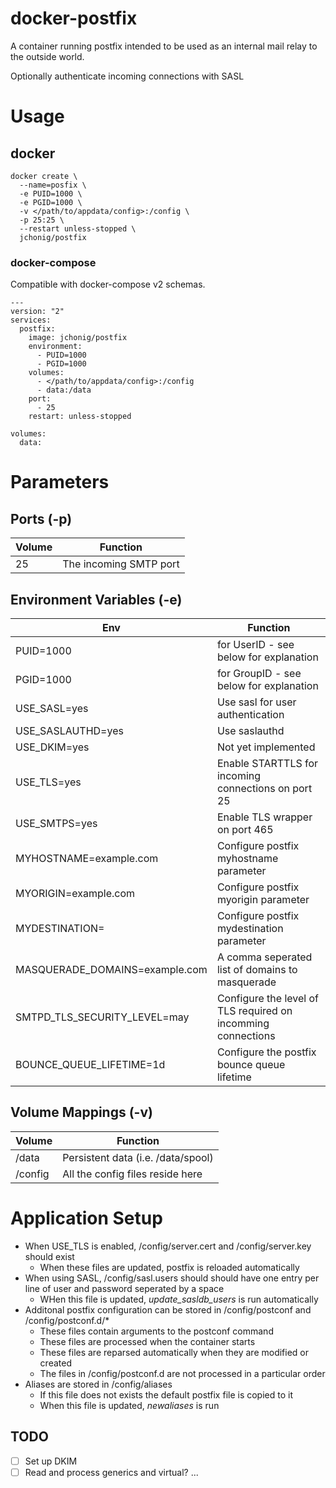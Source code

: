 # docker-postfix
A container running postfix intended to be used as an internal mail
relay to the outside world.

Optionally authenticate incoming connections with SASL

# Usage

## docker

```
docker create \
  --name=posfix \
  -e PUID=1000 \
  -e PGID=1000 \
  -v </path/to/appdata/config>:/config \
  -p 25:25 \
  --restart unless-stopped \
  jchonig/postfix
```

### docker-compose

Compatible with docker-compose v2 schemas.

```
---
version: "2"
services:
  postfix:
    image: jchonig/postfix
    environment:
      - PUID=1000
      - PGID=1000
    volumes:
      - </path/to/appdata/config>:/config
	  - data:/data
    port:
      - 25
    restart: unless-stopped

volumes:
  data:
```

# Parameters

## Ports (-p)

| Volume | Function               |
| ------ | --------               |
| 25     | The incoming SMTP port |

## Environment Variables (-e)

| Env                            | Function                                                     |
|--------------------------------|--------------------------------------------------------------|
| PUID=1000                      | for UserID - see below for explanation                       |
| PGID=1000                      | for GroupID - see below for explanation                      |
| USE_SASL=yes                   | Use sasl for user authentication                             |
| USE_SASLAUTHD=yes              | Use saslauthd                                                |
| USE_DKIM=yes                   | Not yet implemented                                          |
| USE_TLS=yes                    | Enable STARTTLS for incoming connections on port 25          |
| USE_SMTPS=yes                  | Enable TLS wrapper on port 465                               |
| MYHOSTNAME=example.com         | Configure postfix myhostname parameter                       |
| MYORIGIN=example.com           | Configure postfix myorigin parameter                         |
| MYDESTINATION=                 | Configure postfix mydestination parameter                    |
| MASQUERADE_DOMAINS=example.com | A comma seperated list of domains to masquerade              |
| SMTPD_TLS_SECURITY_LEVEL=may   | Configure the level of TLS required on incomming connections |
| BOUNCE_QUEUE_LIFETIME=1d       | Configure the postfix bounce queue lifetime                  |

## Volume Mappings (-v)

| Volume  | Function                           |
|---------|------------------------------------|
| /data   | Persistent data (i.e. /data/spool) |
| /config | All the config files reside here   |


# Application Setup

+ When USE_TLS is enabled, /config/server.cert and /config/server.key should exist
  + When these files are updated, postfix is reloaded automatically
+ When using SASL, /config/sasl.users should should have one entry per line of user and password seperated by a space
  + WHen this file is updated, *update_sasldb_users* is run automatically
+ Additonal postfix configuration can be stored in /config/postconf and /config/postconf.d/*
  + These files contain arguments to the postconf command
  + These files are processed when the container starts
  + These files are reparsed automatically when they are modified or created
  + The files in /config/postconf.d are not processed in a particular order
+ Aliases are stored in /config/aliases
  + If this file does not exists the default postfix file is copied to it
  + When this file is updated, *newaliases* is run

## TODO

+ [ ] Set up DKIM
+ [ ] Read and process generics and virtual?
...
